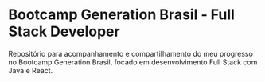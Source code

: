 # Bootcamp Generation Brasil - Full Stack Developer

Repositório para acompanhamento e compartilhamento do meu progresso no Bootcamp Generation Brasil, focado em desenvolvimento Full Stack com Java e React.

